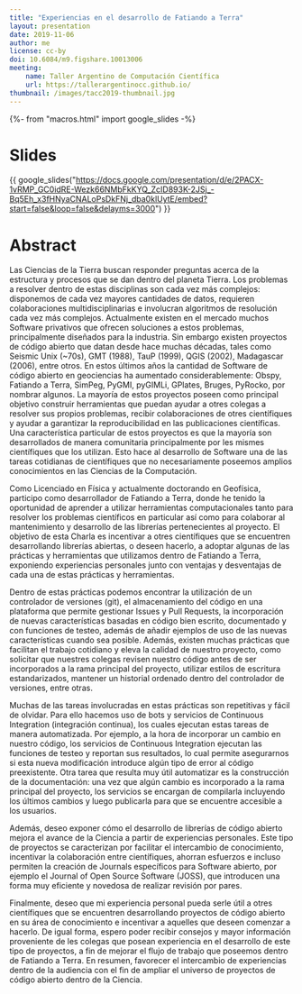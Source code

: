 ```yaml
---
title: "Experiencias en el desarrollo de Fatiando a Terra"
layout: presentation
date: 2019-11-06
author: me
license: cc-by
doi: 10.6084/m9.figshare.10013006
meeting:
    name: Taller Argentino de Computación Científica
    url: https://tallerargentinocc.github.io/
thumbnail: /images/tacc2019-thumbnail.jpg
---
```

{%- from "macros.html" import google_slides -%}

# Slides

{{ google_slides("https://docs.google.com/presentation/d/e/2PACX-1vRMP_GC0idRE-Wezk66NMbFkKYQ_ZcID893K-2JSj_-Bq5Eh_x3fHNyaCNALoPsDkFNj_dba0klUytE/embed?start=false&loop=false&delayms=3000") }}

# Abstract

Las Ciencias de la Tierra buscan responder preguntas acerca de la estructura y procesos
que se dan dentro del planeta Tierra. Los problemas a resolver dentro de estas
disciplinas son cada vez más complejos: disponemos de cada vez mayores cantidades de
datos, requieren colaboraciones multidisciplinarias e involucran algoritmos de
resolución cada vez más complejos. Actualmente existen en el mercado muchos Software
privativos que ofrecen soluciones a estos problemas, principalmente diseñados para la
industria. Sin embargo existen proyectos de código abierto que datan desde hace muchas
décadas, tales como Seismic Unix (~70s), GMT (1988), TauP (1999), QGIS (2002),
Madagascar (2006), entre otros. En estos últimos años la cantidad de Software de código
abierto en geociencias ha aumentado considerablemente: Obspy, Fatiando a Terra, SimPeg,
PyGMI, pyGIMLi, GPlates, Bruges, PyRocko, por nombrar algunos. La mayoría de estos
proyectos poseen como principal objetivo construir herramientas que puedan ayudar
a otres colegas a resolver sus propios problemas, recibir colaboraciones de otres
científiques y ayudar a garantizar la reproducibilidad en las publicaciones científicas.
Una característica particular de estos proyectos es que la mayoría son desarrollados de
manera comunitaria principalmente por les mismes científiques que los utilizan. Esto
hace al desarrollo de Software una de las tareas cotidianas de científiques que no
necesariamente poseemos amplios conocimientos en las Ciencias de la Computación.

Como Licenciado en Física y actualmente doctorando en Geofísica, participo como
desarrollador de Fatiando a Terra, donde he tenido la oportunidad de aprender a utilizar
herramientas computacionales tanto para resolver los problemas científicos en particular
así como para colaborar al mantenimiento y desarrollo de las librerías pertenecientes al
proyecto. El objetivo de esta Charla es incentivar a otres científiques que se
encuentren desarrollando librerías abiertas, o deseen hacerlo, a adoptar algunas de las
prácticas y herramientas que utilizamos dentro de Fatiando a Terra, exponiendo
experiencias personales junto con ventajas y desventajas de cada una de estas prácticas
y herramientas.

Dentro de estas prácticas podemos encontrar la utilización de un controlador de
versiones (git), el almacenamiento del código en una plataforma que permite gestionar
Issues y Pull Requests, la incorporación de nuevas características basadas en código
bien escrito, documentado y con funciones de testeo, además de añadir ejemplos de uso de
las nuevas características cuando sea posible. Además, existen muchas prácticas que
facilitan el trabajo cotidiano y eleva la calidad de nuestro proyecto, como solicitar
que nuestres colegas revisen nuestro código antes de ser incorporados a la rama
principal del proyecto, utilizar estilos de escritura estandarizados, mantener un
historial ordenado dentro del controlador de versiones, entre otras.

Muchas de las tareas involucradas en estas prácticas son repetitivas y fácil de olvidar.
Para ello hacemos uso de bots y servicios de Continuous Integration (integración
continua), los cuales ejecutan estas tareas de manera automatizada. Por ejemplo, a la
hora de incorporar un cambio en nuestro código, los servicios de Continuous Integration
ejecutan las funciones de testeo y reportan sus resultados, lo cual permite asegurarnos
si esta nueva modificación introduce algún tipo de error al código preexistente. Otra
tarea que resulta muy útil automatizar es la construcción de la documentación: una vez
que algún cambio es incorporado a la rama principal del proyecto, los servicios se
encargan de compilarla incluyendo los últimos cambios y luego publicarla para que se
encuentre accesible a los usuarios.

Además, deseo exponer cómo el desarrollo de librerías de código abierto mejora el avance
de la Ciencia a partir de experiencias personales. Este tipo de proyectos se
caracterizan por facilitar el intercambio de conocimiento, incentivar la colaboración
entre científiques, ahorran esfuerzos e incluso permiten la creación de Journals
específicos para Software abierto, por ejemplo el Journal of Open Source Software
(JOSS), que introducen una forma muy eficiente y novedosa de realizar revisión por
pares.

Finalmente, deseo que mi experiencia personal pueda serle útil a otres científiques que
se encuentren desarrollando proyectos de código abierto en su área de conocimiento
e incentivar a aquelles que deseen comenzar a hacerlo. De igual forma, espero poder
recibir consejos y mayor información proveniente de les colegas que posean experiencia
en el desarrollo de este tipo de proyectos, a fin de mejorar el flujo de trabajo que
poseemos dentro de Fatiando a Terra. En resumen, favorecer el intercambio de
experiencias dentro de la audiencia con el fin de ampliar el universo de proyectos de
código abierto dentro de la Ciencia.
